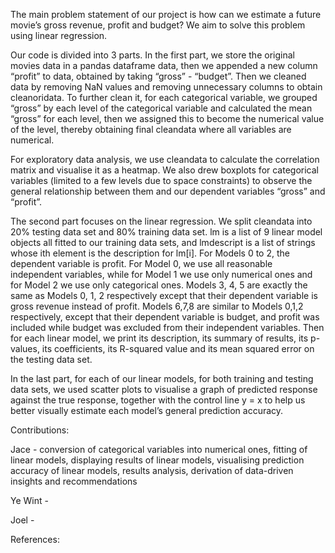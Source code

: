 The main problem statement of our project is how can we estimate a future movie’s gross revenue, profit and budget? We aim to solve this problem using linear regression.

Our code is divided into 3 parts. In the first part, we store the original movies data in a pandas dataframe data, then we appended a new column “profit” to data, obtained by taking “gross” - “budget”. Then we cleaned data by removing NaN values and removing unnecessary columns to obtain cleanoridata. To further clean it, for each categorical variable, we grouped “gross” by each level of the categorical variable and calculated the mean “gross” for each level, then we assigned this to become the numerical value of the level, thereby obtaining final cleandata where all variables are numerical.

For exploratory data analysis, we use cleandata to calculate the correlation matrix and visualise it as a heatmap. We also drew boxplots for categorical variables (limited to a few levels due to space constraints) to observe the general relationship between them and our dependent variables “gross” and “profit”.

The second part focuses on the linear regression. We split cleandata into 20% testing data set and 80% training data set. lm is a list of 9 linear model objects all fitted to our training data sets, and lmdescript is a list of strings whose ith element is the description for lm[i]. For Models 0 to 2, the dependent variable is profit. For Model 0, we use all reasonable independent variables, while for Model 1 we use only numerical ones and for Model 2 we use only categorical ones. Models 3, 4, 5 are exactly the same as Models 0, 1, 2 respectively except that their dependent variable is gross revenue instead of profit. Models 6,7,8 are similar to Models 0,1,2 respectively, except that their dependent variable is budget, and profit was included while budget was excluded from their independent variables. Then for each linear model, we print its description, its summary of results, its p-values, its coefficients, its R-squared value and its mean squared error on the testing data set.

In the last part, for each of our linear models, for both training and testing data sets, we used scatter plots to visualise a graph of predicted response against the true response, together with the control line y = x to help us better visually estimate each model’s general prediction accuracy.

Contributions:

Jace - conversion of categorical variables into numerical ones, fitting of linear models, displaying results of linear models, visualising prediction accuracy of linear models, results analysis, derivation of data-driven insights and recommendations

Ye Wint -

Joel -

References:
